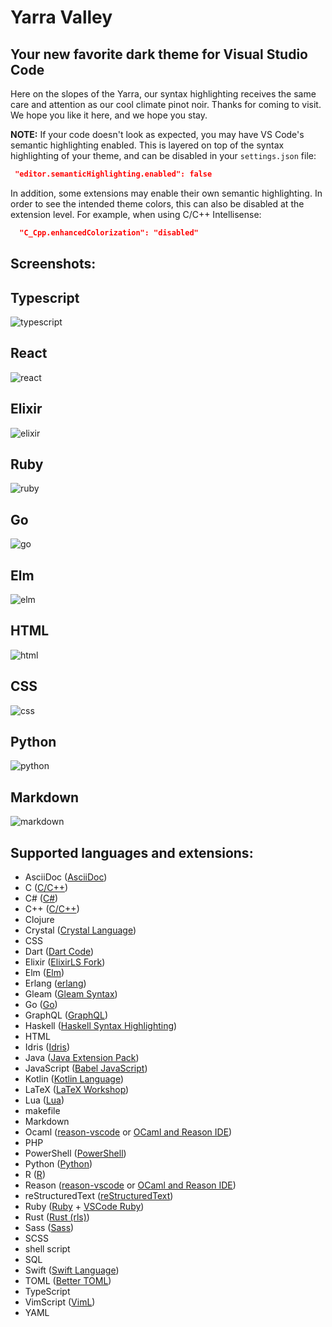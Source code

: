# Yarra Valley
## Your new favorite dark theme for Visual Studio Code

Here on the slopes of the Yarra, our syntax highlighting receives the same care and attention as our cool climate pinot noir. Thanks for coming to visit. We hope you like it here, and we hope you stay.

**NOTE:** If your code doesn't look as expected, you may have VS Code's semantic highlighting enabled. This is layered on top of the syntax highlighting of your theme, and can be disabled in your `settings.json` file:

```json
 "editor.semanticHighlighting.enabled": false
```

In addition, some extensions may enable their own semantic highlighting. In order to see the intended theme colors, this can also be disabled at the extension level. For example, when using C/C++ Intellisense:

```json
  "C_Cpp.enhancedColorization": "disabled"
```

## Screenshots:

## Typescript
![typescript](./images/typescript.png)

## React
![react](./images/react.png)

## Elixir
![elixir](./images/elixir.png)

## Ruby
![ruby](./images/ruby.png)

## Go
![go](./images/go.png)

## Elm
![elm](./images/elm.png)

## HTML
![html](./images/html.png)

## CSS
![css](./images/css.png)

## Python
![python](./images/python.png)

## Markdown
![markdown](./images/markdown.png)

## Supported languages and extensions:

- AsciiDoc ([AsciiDoc][])
- C ([C/C++][])
- C# ([C#][])
- C++ ([C/C++][])
- Clojure
- Crystal ([Crystal Language][])
- CSS
- Dart ([Dart Code][])
- Elixir ([ElixirLS Fork][])
- Elm ([Elm][])
- Erlang ([erlang][])
- Gleam ([Gleam Syntax][])
- Go ([Go][])
- GraphQL ([GraphQL][])
- Haskell ([Haskell Syntax Highlighting][])
- HTML
- Idris ([Idris][])
- Java ([Java Extension Pack][])
- JavaScript ([Babel JavaScript][])
- Kotlin ([Kotlin Language][])
- LaTeX ([LaTeX Workshop][])
- Lua ([Lua][])
- makefile
- Markdown
- Ocaml ([reason-vscode][] or [OCaml and Reason IDE][])
- PHP
- PowerShell ([PowerShell][])
- Python ([Python][])
- R ([R][])
- Reason ([reason-vscode][] or [OCaml and Reason IDE][])
- reStructuredText ([reStructuredText][])
- Ruby ([Ruby][] + [VSCode Ruby][])
- Rust ([Rust (rls)][])
- Sass ([Sass][])
- SCSS
- shell script
- SQL
- Swift ([Swift Language][])
- TOML ([Better TOML][])
- TypeScript
- VimScript ([VimL][])
- YAML

<!--
## Planned languages:
- review JSX/TSX samples
- AHK
- F#
- Julia
- Objective-C
- Perl
- Pony
- Scala
- Scheme
- TLA+
-->

[AsciiDoc]: https://marketplace.visualstudio.com/items?itemName=joaompinto.asciidoctor-vscode
[Babel JavaScript]: https://marketplace.visualstudio.com/items?itemName=mgmcdermott.vscode-language-babel
[Better TOML]: https://marketplace.visualstudio.com/items?itemName=bungcip.better-toml
[C/C++]: https://marketplace.visualstudio.com/items?itemName=ms-vscode.cpptools
[C/C++]: https://marketplace.visualstudio.com/items?itemName=ms-vscode.cpptools
[C#]: https://marketplace.visualstudio.com/items?itemName=ms-dotnettools.csharp
[Crystal Language]: https://marketplace.visualstudio.com/items?itemName=faustinoaq.crystal-lang
[Dart Code]: https://marketplace.visualstudio.com/items?itemName=Dart-Code.dart-code
[ElixirLS Fork]: https://marketplace.visualstudio.com/items?itemName=elixir-lsp.elixir-ls
[Elm]: https://marketplace.visualstudio.com/items?itemName=Elmtooling.elm-ls-vscode
[erlang]: https://marketplace.visualstudio.com/items?itemName=pgourlain.erlang
[Gleam Syntax]: https://marketplace.visualstudio.com/items?itemName=gleam-syntax.gleam-syntax
[Go]: https://marketplace.visualstudio.com/items?itemName=ms-vscode.Go
[GraphQL]: https://marketplace.visualstudio.com/items?itemName=Prisma.vscode-graphql
[Haskell Syntax Highlighting]: https://marketplace.visualstudio.com/items?itemName=justusadam.language-haskell
[Idris]: https://marketplace.visualstudio.com/items?itemName=zjhmale.Idris
[Java Extension Pack]: https://marketplace.visualstudio.com/items?itemName=vscjava.vscode-java-pack
[Kotlin Language]: https://marketplace.visualstudio.com/items?itemName=mathiasfrohlich.Kotlin
[LaTeX Workshop]: https://marketplace.visualstudio.com/items?itemName=James-Yu.latex-workshop
[Lua]: https://marketplace.visualstudio.com/items?itemName=sumneko.lua
[OCaml and Reason IDE]: https://marketplace.visualstudio.com/items?itemName=freebroccolo.reasonml
[PowerShell]: https://marketplace.visualstudio.com/items?itemName=ms-vscode.PowerShell
[Python]: https://marketplace.visualstudio.com/items?itemName=ms-python.python
[R]: https://marketplace.visualstudio.com/items?itemName=Ikuyadeu.r
[reason-vscode]: https://marketplace.visualstudio.com/items?itemName=jaredly.reason-vscode
[reStructuredText]: https://marketplace.visualstudio.com/items?itemName=lextudio.restructuredtext
[Ruby]: https://marketplace.visualstudio.com/items?itemName=rebornix.Ruby
[Rust (rls)]: https://marketplace.visualstudio.com/items?itemName=rust-lang.rust
[Sass]: https://marketplace.visualstudio.com/items?itemName=Syler.sass-indented
[Swift Language]: https://marketplace.visualstudio.com/items?itemName=Kasik96.swift
[VimL]: https://marketplace.visualstudio.com/items?itemName=XadillaX.viml
[VSCode Ruby]: https://marketplace.visualstudio.com/items?itemName=wingrunr21.vscode-ruby

